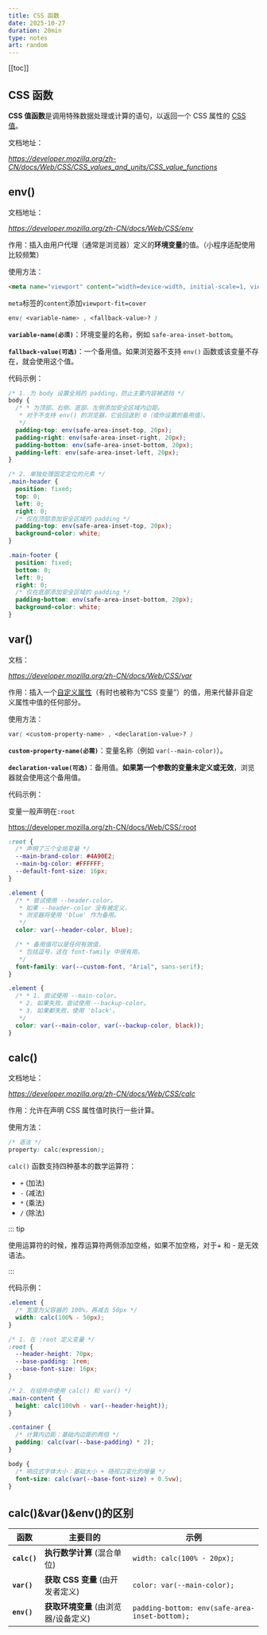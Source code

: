 ```yaml
---
title: CSS 函数
date: 2025-10-27
duration: 20min
type: notes
art: random
---
```


[[toc]]

## CSS 函数

**CSS 值函数**是调用特殊数据处理或计算的语句，以返回一个 CSS 属性的 [CSS](https://developer.mozilla.org/zh-CN/docs/Web/CSS) [值](https://developer.mozilla.org/zh-CN/docs/Web/CSS/CSS_values_and_units)。

文档地址：

*https://developer.mozilla.org/zh-CN/docs/Web/CSS/CSS_values_and_units/CSS_value_functions*

## env()

文档地址：

*https://developer.mozilla.org/zh-CN/docs/Web/CSS/env*

作用：插入由用户代理（通常是浏览器）定义的**环境变量**的值。（小程序适配使用比较频繁）

使用方法：

```html
<meta name="viewport" content="width=device-width, initial-scale=1, viewport-fit=cover">
```

`meta`标签的`content`添加`viewport-fit=cover`

```css
env( <variable-name> , <fallback-value>? )
```

**`variable-name(必须)`**：环境变量的名称，例如 `safe-area-inset-bottom`。

**`fallback-value(可选)`**：一个备用值。如果浏览器不支持 `env()` 函数或该变量不存在，就会使用这个值。

代码示例：

```css
/* 1. 为 body 设置全局的 padding，防止主要内容被遮挡 */
body {
  /* * 为顶部、右侧、底部、左侧添加安全区域内边距。
   * 对于不支持 env() 的浏览器，它会回退到 0（或你设置的备用值）。
   */
  padding-top: env(safe-area-inset-top, 20px);
  padding-right: env(safe-area-inset-right, 20px);
  padding-bottom: env(safe-area-inset-bottom, 20px);
  padding-left: env(safe-area-inset-left, 20px);
}

/* 2. 单独处理固定定位的元素 */
.main-header {
  position: fixed;
  top: 0;
  left: 0;
  right: 0;
  /* 仅在顶部添加安全区域的 padding */
  padding-top: env(safe-area-inset-top, 20px); 
  background-color: white;
}

.main-footer {
  position: fixed;
  bottom: 0;
  left: 0;
  right: 0;
  /* 仅在底部添加安全区域的 padding */
  padding-bottom: env(safe-area-inset-bottom, 20px); 
  background-color: white;
}
```

## var()

文档：

*https://developer.mozilla.org/zh-CN/docs/Web/CSS/var*

作用：插入一个[自定义属性](https://developer.mozilla.org/zh-CN/docs/Web/CSS/--*)（有时也被称为“CSS 变量”）的值，用来代替非自定义属性中值的任何部分。

使用方法：

```css
var( <custom-property-name> , <declaration-value>? )
```

**`custom-property-name(必需)`**：变量名称（例如 `var(--main-color)`）。

**`declaration-value(可选)`**：备用值。**如果第一个参数的变量未定义或无效**，浏览器就会使用这个备用值。

代码示例：

变量一般声明在`:root`

https://developer.mozilla.org/zh-CN/docs/Web/CSS/:root

```css
:root {
  /* 声明了三个全局变量 */
  --main-brand-color: #4A90E2;
  --main-bg-color: #FFFFFF;
  --default-font-size: 16px;
}

.element {
  /* * 尝试使用 --header-color。
   * 如果 --header-color 没有被定义，
   * 浏览器将使用 'blue' 作为备用。
   */
  color: var(--header-color, blue);

  /* * 备用值可以是任何有效值，
   * 包括逗号，这在 font-family 中很有用。
   */
  font-family: var(--custom-font, "Arial", sans-serif);
}

.element {
  /* * 1. 尝试使用 --main-color。
   * 2. 如果失败，尝试使用 --backup-color。
   * 3. 如果都失败，使用 'black'。
   */
  color: var(--main-color, var(--backup-color, black));
}
```

## calc()

文档地址：

*https://developer.mozilla.org/zh-CN/docs/Web/CSS/calc*

作用：允许在声明 CSS 属性值时执行一些计算。

使用方法：

```css
/* 语法 */
property: calc(expression);
```

`calc()` 函数支持四种基本的数学运算符：

- `+` (加法)
- `-` (减法)
- `*` (乘法)
- `/` (除法)

::: tip

使用运算符的时候，推荐运算符两侧添加空格，如果不加空格，对于+ 和 - 是无效语法。

:::

代码示例：

```css
.element {
  /* 宽度为父容器的 100%，再减去 50px */
  width: calc(100% - 50px);
}

/* 1. 在 :root 定义变量 */
:root {
  --header-height: 70px;
  --base-padding: 1rem;
  --base-font-size: 16px;
}

/* 2. 在组件中使用 calc() 和 var() */
.main-content {
  height: calc(100vh - var(--header-height));
}

.container {
  /* 计算内边距：基础内边距的两倍 */
  padding: calc(var(--base-padding) * 2);
}

body {
  /* 响应式字体大小：基础大小 + 随视口变化的增量 */
  font-size: calc(var(--base-font-size) + 0.5vw);
}
```

## calc()&var()&env()的区别

| **函数**     | **主要目的**                         | **示例**                                       |
| ------------ | ------------------------------------ | ---------------------------------------------- |
| **`calc()`** | **执行数学计算** (混合单位)          | `width: calc(100% - 20px);`                    |
| **`var()`**  | **获取 CSS 变量** (由开发者定义)     | `color: var(--main-color);`                    |
| **`env()`**  | **获取环境变量** (由浏览器/设备定义) | `padding-bottom: env(safe-area-inset-bottom);` |